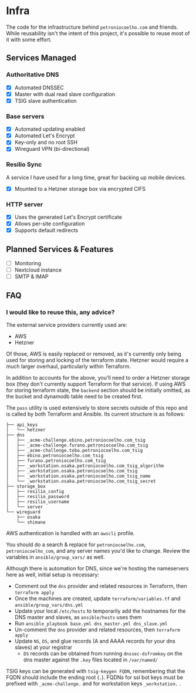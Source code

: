 # Infra
The code for the infrastructure behind `petroniocoelho.com` and friends. While reusability isn't the intent of this project, it's possible to reuse most of it with some effort.

## Services Managed

### **Authoritative DNS**
- [x] Automated DNSSEC
- [x] Master with dual read slave configuration
- [x] TSIG slave authentication

### **Base servers**
- [x] Automated updating enabled
- [x] Automated Let's Encrypt
- [x] Key-only and no root SSH
- [x] Wireguard VPN (bi-directional)

### **Resilio Sync**
A service I have used for a long time, great for backing up mobile devices.

- [x] Mounted to a Hetzner storage box via encrypted CIFS

### **HTTP server**
- [x] Uses the generated Let's Encrypt certificate
- [x] Allows per-site configuration
- [x] Supports default redirects

## Planned Services & Features

- [ ] Monitoring
- [ ] Nextcloud instance
- [ ] SMTP & IMAP

## FAQ

### **I would like to reuse this, any advice?**
The external service providers currently used are:

* AWS
* Hetzner

Of those, AWS is easily replaced or removed, as it's currently only being used for storing and locking of the terraform state. Hetzner would require a much larger overhaul, particularly within Terraform.

In addition to accounts for the above, you'll need to order a Hetzner storage box (they don't currently support Terraform for that service). If using AWS for storing terraform state, the `backend` section should be initially omitted, as the bucket and dynamodb table need to be created first. 

The `pass` utility is used extensively to store secrets outside of this repo and is called by both Terraform and Ansible. Its current structure is as follows:

```
├── api_keys
│   └── hetzner
├── dns
│   ├── _acme-challenge.ebino.petroniocoelho.com_tsig
│   ├── _acme-challenge.furano.petroniocoelho.com_tsig
│   ├── _acme-challenge.toba.petroniocoelho.com_tsig
│   ├── ebino.petroniocoelho.com_tsig
│   ├── furano.petroniocoelho.com_tsig
│   ├── _workstation.osaka.petroniocoelho.com_tsig_algorithm
│   ├── _workstation.osaka.petroniocoelho.com_tsig
│   ├── _workstation.osaka.petroniocoelho.com_tsig_name
│   └── _workstation.osaka.petroniocoelho.com_tsig_secret
├── storage_box
│   ├── resilio_config
│   ├── resilio_password
│   ├── resilio_username
│   └── server
└── wireguard
    ├── osaka
    └── shimane
```

AWS authentication is handled with an `awscli` profile.

You should do a search & replace for `petroniocoelho.com`, `petroniocoelho_com`, and any server names you'd like to change. Review the variables in `ansible/group_vars/` as well.

Although there is automation for DNS, since we're hosting the nameservers here as well, initial setup is necessary:
* Comment out the `dns` provider and related resources in Terraform, then `terraform apply`
* Once the machines are created, update `terraform/variables.tf` and `ansible/group_vars/dns.yml`
* Update your local `/etc/hosts` to temporarily add the hostnames for the DNS master and slaves, as `ansible/hosts` uses them
* Run `ansible_playbook base.yml dns_master.yml dns_slave.yml`
* Un-comment the `dns` provider and related resources, then `terraform apply`
* Update `NS`, `DS`, and glue records (A and AAAA records for your dns slaves) at your registrar
  * `DS` records can be obtained from running `dnssec-dsfromkey` on the dns master against the `.key` files located in `/var/named/`

TSIG keys can be generated with `tsig-keygen FQDN`, remembering that the FQDN should include the ending root (`.`). FQDNs for ssl bot keys must be prefixed with `_acme-challenge.` and for workstation keys `_workstation.` .
